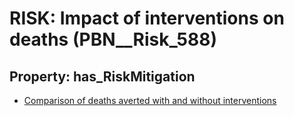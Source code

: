 # RISK: __Impact of interventions on deaths__ (PBN__Risk_588)

## Property: has_RiskMitigation

* [Comparison of deaths averted with and without interventions](PBN__RiskMitigation_825)

